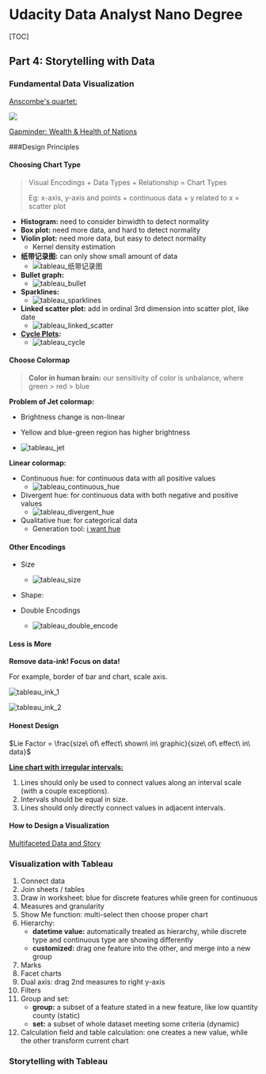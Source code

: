 # Udacity Data Analyst Nano Degree

[TOC]

## Part 4: Storytelling with Data

### Fundamental Data Visualization

[Anscombe's quartet:](https://en.wikipedia.org/wiki/Anscombe%27s_quartet)

![](https://upload.wikimedia.org/wikipedia/commons/e/ec/Anscombe%27s_quartet_3.svg)

[Gapminder: Wealth & Health of Nations](https://www.gapminder.org/tools/#$locale$id=en;&chart-type=bubbles) 

###Design Principles

#### Choosing Chart Type

> Visual Encodings + Data Types + Relationship = Chart Types
>
> Eg: x-axis, y-axis and points + continuous data + y related to x = scatter plot

- **Histogram:** need to consider binwidth to detect normality
- **Box plot:** need more data, and hard to detect normality
- **Violin plot:** need more data, but easy to detect normality
  - Kernel density estimation
- **纸带记录图:** can only show small amount of data
  - ![tableau_纸带记录图](../img/tableau_纸带记录图.png)
- **Bullet graph:** 
  - ![tableau_bullet](../img/tableau_bullet.png)
- **Sparklines:** 
  - ![tableau_sparklines](../img/tableau_sparklines.png)
- **Linked scatter plot:** add in ordinal 3rd dimension into scatter plot, like date
  - ![tableau_linked_scatter](../img/tableau_linked_scatter.png)
- **[Cycle Plots](https://www.perceptualedge.com/articles/guests/intro_to_cycle_plots.pdf):** 
  - ![tableau_cycle](../img/tableau_cycle.png)

#### Choose Colormap

> **Color in human brain:** our sensitivity of color is unbalance, where green > red > blue

**Problem of Jet colormap:** 

- Brightness change is non-linear
- Yellow and blue-green region has higher brightness

- ![tableau_jet](../img/tableau_jet.png)

**Linear colormap:** 

- Continuous hue: for continuous data with all positive values
  - ![tableau_continuous_hue](../img/tableau_continuous_hue.png)
- Divergent hue: for continuous data with both negative and positive values
  - ![tableau_divergent_hue](../img/tableau_divergent_hue.png)
- Qualitative hue: for categorical data
  - Generation tool: [i want hue](http://tools.medialab.sciences-po.fr/iwanthue/) 

#### Other Encodings

- Size
  - ![tableau_size](../img/tableau_size.png)

- Shape: 
- Double Encodings
  - ![tableau_double_encode](../img/tableau_double_encode.png)

#### Less is More

**Remove data-ink! Focus on data!**

For example, border of bar and chart, scale axis.

![tableau_ink_1](../img/tableau_ink_1.png)

![tableau_ink_2](../img/tableau_ink_2.png)

#### Honest Design

$Lie Factor = \frac{size\ of\ effect\ shown\ in\ graphic}{size\ of\ effect\ in\ data}$

**[Line chart with irregular intervals:](http://www.perceptualedge.com/articles/visual_business_intelligence/line_graphs_and_irregular_intervals.pdf)**

1. Lines should only be used to connect values along an interval scale (with a couple exceptions). 
2. Intervals should be equal in size. 
3. Lines should only directly connect values in adjacent intervals. 

#### How to Design a Visualization

[Multifaceted Data and Story](http://www.storytellingwithdata.com/blog/2014/01/multifaceted-data-and-story) 

### Visualization with Tableau

1. Connect data
2. Join sheets / tables
3. Draw in worksheet: blue for discrete features while green for continuous
4. Measures and granularity
5. Show Me function: multi-select then choose proper chart
6. Hierarchy:
   - **datetime value:** automatically treated as hierarchy, while discrete type and continuous type are showing differently
   - **customized:** drag one feature into the other, and merge into a new group
7. Marks
8. Facet charts
9. Dual axis: drag 2nd measures to right y-axis
10. Filters
11. Group and set: 
    - **group:** a subset of a feature stated in a new feature, like low quantity county (static)
    - **set:** a subset of whole dataset meeting some criteria (dynamic)
12. Calculation field and table calculation: one creates a new value, while the other transform current chart

### Storytelling with Tableau

